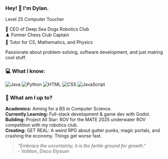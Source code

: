 ### Hey! 👋 I'm Dylan.  
Level 25 Computer Toucher

🤖 CEO of Deep Sea Dogs Robotics Club  
♟️ Former Chess Club Captain  
📝 Tutor for CS, Mathematics, and Physics  

Passionate about problem-solving, software development, and just making cool stuff.

### 💻 What I know:
![Java](https://img.shields.io/badge/Java-%23ED8B00.svg?style=flat-square&logo=java&logoColor=white)
![Python](https://img.shields.io/badge/Python-3776AB.svg?style=flat-square&logo=python&logoColor=white)
![HTML](https://img.shields.io/badge/HTML5-E34F26.svg?style=flat-square&logo=html5&logoColor=white)
![CSS](https://img.shields.io/badge/CSS3-1572B6.svg?style=flat-square&logo=css3&logoColor=white)
![JavaScript](https://img.shields.io/badge/JavaScript-F7DF1E.svg?style=flat-square&logo=javascript&logoColor=black)

### 📌 What am I up to?
**Academics:** Aiming for a BS in Computer Science.  
**Currently Learning:** Full-stack development & game dev with Godot.  
**Building:** Project All Star: ROV for the MATE 2025 underwater ROV competition with my robotics club.  
**Creating:** GET REAL: A weird RPG about gutter punks, magic portals, and crashing the economy. Things get worse fast.

> _"Embrace the uncertainty; it is the fertile ground for growth."_  
> \- Volition, *Disco Elysium*
